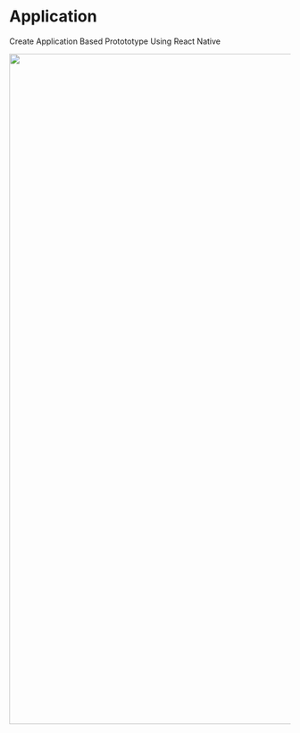 # Application
Create Application Based Protototype Using React Native

<img src="https://user-images.githubusercontent.com/15377201/131441989-02e95ae6-bcf5-4729-a3cc-f2e24722bdb4.png" width="1200" height="1200">


